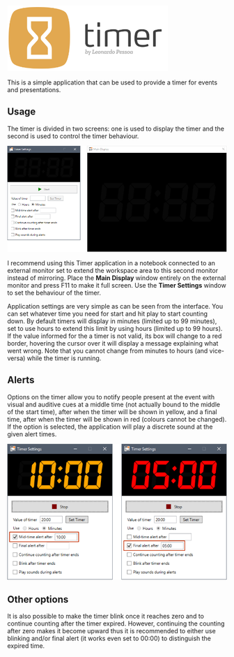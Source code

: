 <img alt="Timer icon" src="Resources/Header.svg" height="150">

This is a simple application that can be used to provide a timer for events and presentations.

## Usage

The timer is divided in two screens: one is used to display the timer and the second is used to control the timer behaviour.

![Timer main screen](Resources/main-screenshot.png)

I recommend using this Timer application in a notebook connected to an external monitor set to extend the workspace area to this second monitor instead of mirroring. Place the **Main Display** window entirely on the external monitor and press F11 to make it full screen. Use the **Timer Settings** window to set the behaviour of the timer.

Application settings are very simple as can be seen from the interface. You can set whatever time you need for start and hit play to start counting down. By default timers will display in minutes (limited up to 99 minutes), set to use hours to extend this limit by using hours (limited up to 99 hours). If the value informed for the a timer is not valid, its box will change to a red border, hovering the cursor over it will display a message explaining what went wrong. Note that you cannot change from minutes to hours (and vice-versa) while the timer is running.

## Alerts

Options on the timer allow you to notify people present at the event with visual and auditive cues at a middle time (not actually bound to the middle of the start time), after when the timer will be shown in yellow, and a final time, after when the timer will be shown in red (colours cannot be changed). If the option is selected, the application will play a discrete sound at the given alert times.

![Timer alert options](Resources/alerts-screenshot.png)

## Other options

It is also possible to make the timer blink once it reaches zero and to continue counting after the timer expired. However, continuing the counting after zero makes it become upward thus it is recommended to either use blinking and/or final alert (it works even set to 00:00) to distinguish the expired time.
